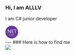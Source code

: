 ### Hi, I am ALLLV

I am C# junior developer
<div>
  <img src="https://github.com/devicons/devicon/blob/master/icons/dotnetcore/dotnetcore-original.svg" height="40" width="40"/>
</div>
---
### Here is how to find me

<div><a href="t.me/alllv_tt"><img src="https://img.shields.io/badge/Telegram-blue?style=for-the-badge&logo=telegram&logoColor=white"></a></div>
